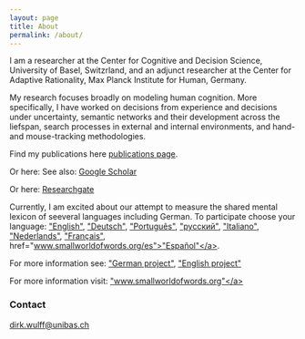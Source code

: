 ```yaml
---
layout: page
title: About
permalink: /about/
---
```

I am a researcher at the Center for Cognitive and Decision Science, University of Basel, Switzrland, and an adjunct researcher at the Center for Adaptive Rationality, Max Planck Institute for Human, Germany.

My research focuses broadly on modeling human cognition. More specifically, I have worked on decisions from experience and decisions under uncertainty, semantic networks and their development across the liefspan, search processes in external and internal environments, and hand- and mouse-tracking methodologies. 

Find my publications here <a href="https://dwulff.github.io/publications/">publications page</a>.

Or here: See also: <a href="https://scholar.google.de/citations?user=FUN_nHMAAAAJ&hl=de">Google Scholar</a>

Or here: <a href="https://www.researchgate.net/profile/Dirk_Wulff">Researchgate</a>

Currently, I am excited about our attempt to measure the shared mental lexicon of seeveral languages including German. To participate choose your language: <a href="www.smallworldofwords.org/en">"English"</a>, <a href="www.smallworldofwords.org/de">"Deutsch"</a>, <a href="www.smallworldofwords.org/pt">"Português"</a>, <a href="www.smallworldofwords.org/ru">"русский"</a>, <a href="www.smallworldofwords.org/it">"Italiano"</a>, <a href="www.smallworldofwords.org/nl">"Nederlands"</a>, <a href="www.smallworldofwords.org/fr">"Français"</a>, href="www.smallworldofwords.org/es">"Español"</a>. 

For more information see: <a href="www.smallworldofwords.org/de/project">"German project"</a>, <a href="www.smallworldofwords.org/en/project">"English project"</a>

For more information visit: <a href="www.smallworldofwords.org">"www.smallworldofwords.org"</a>      

### Contact

[dirk.wulff@unibas.ch](mailto:dirk.wulff@unibas.ch)
